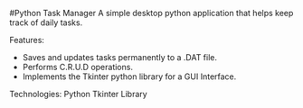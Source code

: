 #Python Task Manager
A simple desktop python application that helps keep track of daily tasks.

Features:
- Saves and updates tasks permanently to a .DAT file.
- Performs C.R.U.D operations.
- Implements the Tkinter python library for a GUI Interface.

Technologies:
Python
Tkinter Library
